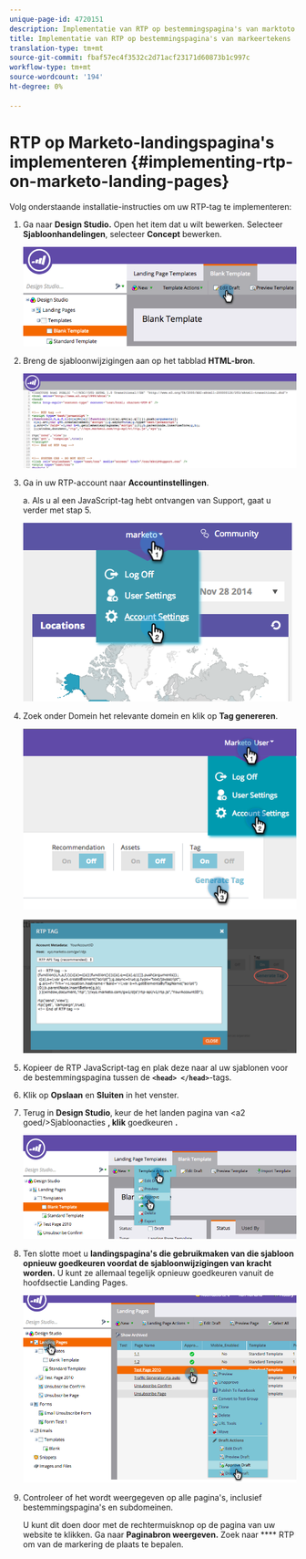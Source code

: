 ```yaml
---
unique-page-id: 4720151
description: Implementatie van RTP op bestemmingspagina's van marktoto - Marketo Docs - Productdocumentatie
title: Implementatie van RTP op bestemmingspagina's van markeertekens
translation-type: tm+mt
source-git-commit: fbaf57ec4f3532c2d71acf23171d60873b1c997c
workflow-type: tm+mt
source-wordcount: '194'
ht-degree: 0%

---
```



# RTP op Marketo-landingspagina&#39;s implementeren {#implementing-rtp-on-marketo-landing-pages}

Volg onderstaande installatie-instructies om uw RTP-tag te implementeren:

1. Ga naar **Design Studio.** Open het item dat u wilt bewerken. Selecteer **Sjabloonhandelingen**, selecteer **Concept** bewerken.

   ![](assets/image2015-4-26-18-3a27-3a4.png)

1. Breng de sjabloonwijzigingen aan op het tabblad **HTML-bron**.

   ![](assets/image2015-4-26-18-3a28-3a17.png)

1. Ga in uw RTP-account naar **Accountinstellingen**.

   a. Als u al een JavaScript-tag hebt ontvangen van Support, gaat u verder met stap 5.

   ![](assets/image2014-11-30-15-3a19-3a21-2.png)

1. Zoek onder Domein het relevante domein en klik op **Tag genereren**.

   ![](assets/image2015-4-26-18-3a27-3a35.png)

   ![](assets/image2014-11-30-15-3a20-3a17-2.png)

1. Kopieer de RTP JavaScript-tag en plak deze naar al uw sjablonen voor de bestemmingspagina tussen de **`<head> </head>`**-tags.

1. Klik op **Opslaan** en **Sluiten** in het venster.

1. Terug in **Design Studio**, keur de het landen pagina van &lt;a2 goed/>Sjabloonacties **, klik** goedkeuren **.**

   ![](assets/image2015-4-26-18-3a28-3a30.png)

1. Ten slotte moet u **landingspagina&#39;s die gebruikmaken van die sjabloon opnieuw goedkeuren voordat de sjabloonwijzigingen van kracht worden.** U kunt ze allemaal tegelijk opnieuw goedkeuren vanuit de hoofdsectie Landing Pages.

   ![](assets/image2015-4-26-18-3a28-3a49.png)

1. Controleer of het wordt weergegeven op alle pagina&#39;s, inclusief bestemmingspagina&#39;s en subdomeinen.

   U kunt dit doen door met de rechtermuisknop op de pagina van uw website te klikken. Ga naar **Paginabron weergeven.** Zoek naar  **** RTP om van de markering de plaats te bepalen.
